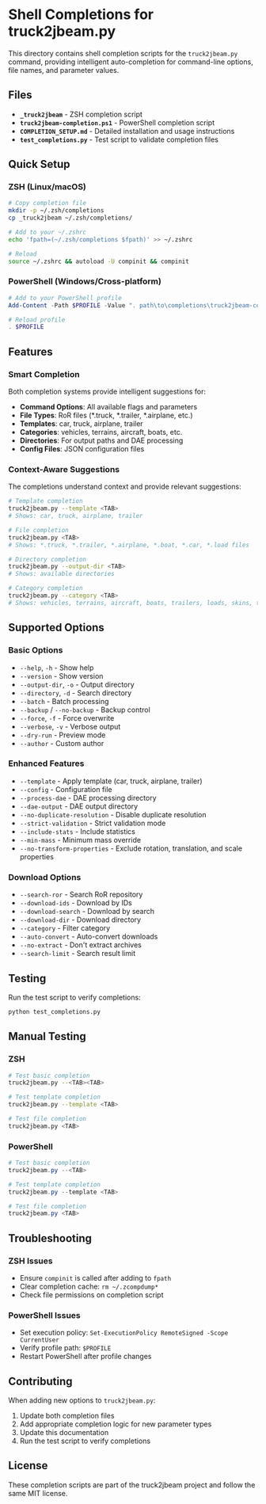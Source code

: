 # Shell Completions for truck2jbeam.py

This directory contains shell completion scripts for the `truck2jbeam.py` command, providing intelligent auto-completion for command-line options, file names, and parameter values.

## Files

- **`_truck2jbeam`** - ZSH completion script
- **`truck2jbeam-completion.ps1`** - PowerShell completion script
- **`COMPLETION_SETUP.md`** - Detailed installation and usage instructions
- **`test_completions.py`** - Test script to validate completion files

## Quick Setup

### ZSH (Linux/macOS)

```bash
# Copy completion file
mkdir -p ~/.zsh/completions
cp _truck2jbeam ~/.zsh/completions/

# Add to your ~/.zshrc
echo 'fpath=(~/.zsh/completions $fpath)' >> ~/.zshrc

# Reload
source ~/.zshrc && autoload -U compinit && compinit
```

### PowerShell (Windows/Cross-platform)

```powershell
# Add to your PowerShell profile
Add-Content -Path $PROFILE -Value ". path\to\completions\truck2jbeam-completion.ps1"

# Reload profile
. $PROFILE
```

## Features

### Smart Completion

Both completion systems provide intelligent suggestions for:

- **Command Options**: All available flags and parameters
- **File Types**: RoR files (*.truck, *.trailer, *.airplane, etc.)
- **Templates**: car, truck, airplane, trailer
- **Categories**: vehicles, terrains, aircraft, boats, etc.
- **Directories**: For output paths and DAE processing
- **Config Files**: JSON configuration files

### Context-Aware Suggestions

The completions understand context and provide relevant suggestions:

```bash
# Template completion
truck2jbeam.py --template <TAB>
# Shows: car, truck, airplane, trailer

# File completion
truck2jbeam.py <TAB>
# Shows: *.truck, *.trailer, *.airplane, *.boat, *.car, *.load files

# Directory completion
truck2jbeam.py --output-dir <TAB>
# Shows: available directories

# Category completion
truck2jbeam.py --category <TAB>
# Shows: vehicles, terrains, aircraft, boats, trailers, loads, skins, tools
```

## Supported Options

### Basic Options
- `--help`, `-h` - Show help
- `--version` - Show version
- `--output-dir`, `-o` - Output directory
- `--directory`, `-d` - Search directory
- `--batch` - Batch processing
- `--backup` / `--no-backup` - Backup control
- `--force`, `-f` - Force overwrite
- `--verbose`, `-v` - Verbose output
- `--dry-run` - Preview mode
- `--author` - Custom author

### Enhanced Features
- `--template` - Apply template (car, truck, airplane, trailer)
- `--config` - Configuration file
- `--process-dae` - DAE processing directory
- `--dae-output` - DAE output directory
- `--no-duplicate-resolution` - Disable duplicate resolution
- `--strict-validation` - Strict validation mode
- `--include-stats` - Include statistics
- `--min-mass` - Minimum mass override
- `--no-transform-properties` - Exclude rotation, translation, and scale properties

### Download Options
- `--search-ror` - Search RoR repository
- `--download-ids` - Download by IDs
- `--download-search` - Download by search
- `--download-dir` - Download directory
- `--category` - Filter category
- `--auto-convert` - Auto-convert downloads
- `--no-extract` - Don't extract archives
- `--search-limit` - Search result limit

## Testing

Run the test script to verify completions:

```bash
python test_completions.py
```

## Manual Testing

### ZSH
```bash
# Test basic completion
truck2jbeam.py --<TAB><TAB>

# Test template completion
truck2jbeam.py --template <TAB>

# Test file completion
truck2jbeam.py <TAB>
```

### PowerShell
```powershell
# Test basic completion
truck2jbeam.py --<TAB>

# Test template completion
truck2jbeam.py --template <TAB>

# Test file completion
truck2jbeam.py <TAB>
```

## Troubleshooting

### ZSH Issues
- Ensure `compinit` is called after adding to `fpath`
- Clear completion cache: `rm ~/.zcompdump*`
- Check file permissions on completion script

### PowerShell Issues
- Set execution policy: `Set-ExecutionPolicy RemoteSigned -Scope CurrentUser`
- Verify profile path: `$PROFILE`
- Restart PowerShell after profile changes

## Contributing

When adding new options to `truck2jbeam.py`:

1. Update both completion files
2. Add appropriate completion logic for new parameter types
3. Update this documentation
4. Run the test script to verify completions

## License

These completion scripts are part of the truck2jbeam project and follow the same MIT license.
